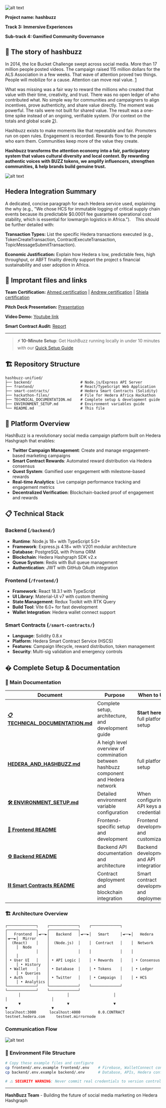 ![alt text](hackathon-files/hashbuzz-logo.png)

**Project name: hashbuzz**

**Track 3: Immersive Experiences**

**Sub-track 4: Gamified Community Governance**

## 📘 The story of hashbuzz

In 2014, the Ice Bucket Challenge swept across social media. More than 17 million people posted videos. The campaign raised 115 million dollars for the ALS Association in a few weeks. That wave of attention proved two things. People will mobilize for a cause. Attention can move real value. [1](https://www.als.org/blog/als-ice-bucket-challenge-year-end-update-over-94-million-commitments-2014?utm_source=chatgpt.com)

What was missing was a fair way to reward the millions who created that value with their time, creativity, and trust. There was no open ledger of who contributed what. No simple way for communities and campaigners to align incentives, prove authenticity, and share value directly. The moment was powerful. The rails were not built for shared value. The result was a one-time spike instead of an ongoing, verifiable system. (For context on the totals and global scale [2](https://www.als.org/ibc?utm_source=chatgpt.com)).

Hashbuzz exists to make moments like that repeatable and fair. Promoters run on open rules. Engagement is recorded. Rewards flow to the people who earn them. Communities keep more of the value they create.

**Hashbuzz transforms the attention economy into a fair, participatory system that values cultural diversity and local context. By rewarding authentic voices with BUZZ tokens, we amplify influencers, strengthen communities, & help brands build genuine trust.**

![alt text](hackathon-files/shared-value-bee.png)


## Hedera Integration Summary 
A dedicated, concise paragraph for each Hedera service used, explaining the
why (e.g., "We chose HCS for immutable logging of critical supply chain events because its
predictable $0.0001 fee guarantees operational cost stability, which is essential for lowmargin logistics in Africa.").   
This should be further detailed with: 

**Transaction Types:** 
List the specific Hedera transactions executed (e.g., TokenCreateTransaction, ContractExecuteTransaction, TopicMessageSubmitTransaction). 

**Economic Justification:**
Explain how Hedera s low, predictable fees, high throughput, or ABFT finality directly support the project s financial sustainability and user adoption in Africa.  


## 🔗 Improtant files and links

**Team Certification:**
[Ahmed certification](hackathon-files/Ahmed_certificate.pdf) | [Andrew certification](hackathon-files/Andrew_certificate.pdf) | [Shiela certification](hackathon-files/Shiela_certificate.pdf)

**Pitch Deck Presentation:**
[Presentation](hackathon-files/Ahmed_certificate.pdf)

**Video Demo:**
[Youtube link](https://www.youtube.com/watch?v=WhHRjytDD_A)

**Smart Contract Audit:**
[Report](hackathon-files/Ahmed_certificate.pdf)

---
> **⚡ 10-Minute Setup**: Get HashBuzz running locally in under 10 minutes with our [Quick Setup Guide](#-10-minute-quick-setup)


## 🏗️ Repository Structure

```
hashbuzz-unified/
├── backend/                      # Node.js/Express API Server
├── frontend/                     # React/TypeScript Web Application  
├── smart-contracts/              # Hedera Smart Contracts (Solidity)
├── hackathon-files/              # File for Hedera Africa Hackathon
├── TECHNICAL_DOCUMENTATION.md    # Complete setup & development guide
├── ENVIRONMENT_SETUP.md          # Environment variables guide
└── README.md                     # This file
```

## 🚀 Platform Overview

HashBuzz is a revolutionary social media campaign platform built on Hedera Hashgraph that enables:

- **Twitter Campaign Management**: Create and manage engagement-based marketing campaigns
- **Smart Contract Rewards**: Automated reward distribution via Hedera consensus
- **Quest System**: Gamified user engagement with milestone-based rewards
- **Real-time Analytics**: Live campaign performance tracking and engagement metrics
- **Decentralized Verification**: Blockchain-backed proof of engagement and rewards

## 📋 Technical Stack

### Backend (`/backend/`)
- **Runtime**: Node.js 18+ with TypeScript 5.0+
- **Framework**: Express.js 4.18+ with V201 modular architecture
- **Database**: PostgreSQL with Prisma ORM
- **Blockchain**: Hedera Hashgraph SDK v2.x
- **Queue System**: Redis with Bull queue management
- **Authentication**: JWT with GitHub OAuth integration

### Frontend (`/frontend/`)
- **Framework**: React 18.3.1 with TypeScript
- **UI Library**: Material-UI v7 with custom theming
- **State Management**: Redux Toolkit with RTK Query
- **Build Tool**: Vite 6.0+ for fast development
- **Wallet Integration**: Hedera wallet connect support

### Smart Contracts (`/smart-contracts/`)
- **Language**: Solidity 0.8.x
- **Platform**: Hedera Smart Contract Service (HSCS)
- **Features**: Campaign lifecycle, reward distribution, token management
- **Security**: Multi-sig validation and emergency controls



## � Complete Setup & Documentation

### 📖 Main Documentation

| Document | Purpose | When to Use |
|----------|---------|-------------|
| **[📋 TECHNICAL_DOCUMENTATION.md](./TECHNICAL_DOCUMENTATION.md)** | Complete setup, architecture, and development guide | **Start here** for full platform setup | 
|**[HEDERA_AND_HASHBUZZ.md](./HEDERA_AND_HASHBUZZ.md)**| A heigh level overview of commination between hashbuzz component and Hedera network | full platform setup|
| **[🛠️ ENVIRONMENT_SETUP.md](./ENVIRONMENT_SETUP.md)** | Detailed environment variable configuration | When configuring API keys and credentials |
| **[🚀 Frontend README](./frontend/README.md)** | Frontend-specific setup and development | Frontend development and customization |
| **[⚙️ Backend README](./backend/ReadMe.md)** | Backend API documentation and architecture | Backend development and API integration |
| **[⛓️ Smart Contracts README](./smart-contracts/README.md)** | Contract deployment and blockchain integration | Smart contract development and deployment |




### 🏗️ Architecture Overview

```
┌─────────────┐    ┌─────────────┐    ┌─────────────┐    ┌─────────────┐    ┌─────────────┐
│   Frontend  │◄──►│   Backend   │◄──►│   Smart     │◄──►│   Hedera    │◄──►│  Mirror     │
│  (React)    │    │  (Node.js)  │    │  Contract   │    │  Network    │    │  Node       │
│             │    │             │    │             │    │             │    │             │
│ • User UI   │    │ • API Logic │    │ • Rewards   │    │ • Consensus │    │ • History   │
│ • Wallet    │    │ • Database  │    │ • Tokens    │    │ • Ledger    │    │ • Queries   │
│ • Auth      │    │ • Twitter   │    │ • Campaign  │    │ • HCS       │    │ • Analytics │
└─────────────┘    └─────────────┘    └─────────────┘    └─────────────┘    └─────────────┘
      │                     │                    │                    │                    │
      ▼                     ▼                    ▼                    ▼                    ▼
localhost:3000      localhost:4000        0.0.CONTRACT      testnet.hedera.com     testnet.mirrornode
```

### Communication Flow

![alt text](hackathon-files/hashbuzz-logo.png)

### 📁 Environment File Structure

```bash
# Copy these example files and configure
cp frontend/.env.example frontend/.env    # Firebase, WalletConnect config
cp backend/.env.example backend/.env      # Database, APIs, Hedera config

# ⚠️ SECURITY WARNING: Never commit real credentials to version control
```

---

**HashBuzz Team** - Building the future of social media marketing on Hedera Hashgraph
